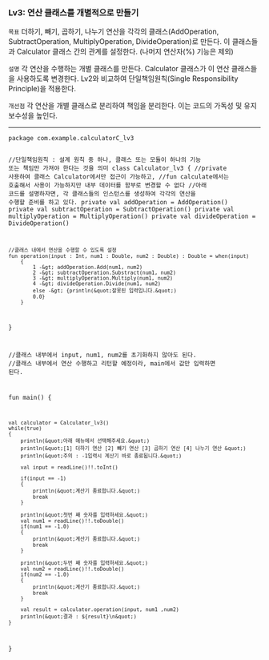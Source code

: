 <h3 id="lv3-연산-클래스를-개별적으로-만들기">Lv3: 연산 클래스를 개별적으로 만들기</h3>
<p><code>목표</code>
더하기, 빼기, 곱하기, 나누기 연산을 각각의 클래스(AddOperation, SubtractOperation, MultiplyOperation, DivideOperation)로 만든다.
이 클래스들과 Calculator 클래스 간의 관계를 설정한다. (나머지 연산자(%) 기능은 제외)</p>
<p><code>설명</code>
각 연산을 수행하는 개별 클래스를 만든다.
Calculator 클래스가 이 연산 클래스들을 사용하도록 변경한다.
Lv2와 비교하여 단일책임원칙(Single Responsibility Principle)을 적용한다.</p>
<p><code>개선점</code>
각 연산을 개별 클래스로 분리하여 책임을 분리한다. 이는 코드의 가독성 및 유지보수성을 높인다.</p>
<hr />
<pre><code class="language-kotlin">package com.example.calculatorC_lv3

//단일책임원칙 : 설계 원칙 중 하나, 클래스 또는 모듈이 하나의 기능 또는 책임만 가져야 한다는 것을 의미
class Calculator_lv3
{
    //private 사용하여 클래스 Calculator에서만 접근이 가능하고,
    //fun calculate에서는 호출해서 사용이 가능하지만 내부 데이터를 함부로 변경할 수 없다
    //아래 코드를 설명하자면, 각 클래스들의 인스턴스를 생성하여 각각의 연산을 수행할 준비를 하고 있다.
    private val addOperation = AddOperation()
    private val subtractOperation = SubtractOperation()
    private val multiplyOperation = MultiplyOperation()
    private val divideOperation = DivideOperation()

    //클래스 내에서 연산을 수행할 수 있도록 설정
    fun operation(input : Int, num1 : Double, num2 : Double) : Double = when(input)
        {
            1 -&gt; addOperation.Add(num1, num2)
            2 -&gt; subtractOperation.Substract(num1, num2)
            3 -&gt; multiplyOperation.Multiply(num1, num2)
            4 -&gt; divideOperation.Divide(num1, num2)
            else -&gt; {println(&quot;잘못된 입력입니다.&quot;)
            0.0}
        }
}

//클래스 내부에서 input, num1, num2를 초기화하지 않아도 된다.
//클래스 내부에서 연산 수행하고 리턴할 예정이라, main에서 값만 입력하면 된다.

fun main()
{

    val calculator = Calculator_lv3()
    while(true)
    {
        println(&quot;아래 메뉴에서 선택해주세요.&quot;)
        println(&quot;[1] 더하기 연산 [2] 빼기 연산 [3] 곱하기 연산 [4] 나누기 연산 &quot;)
        println(&quot;주의 : -1입력시 계산기 바로 종료됩니다.&quot;)

        val input = readLine()!!.toInt()

        if(input == -1)
        {
            println(&quot;계산기 종료합니다.&quot;)
            break
        }

        println(&quot;첫번 째 숫자를 입력하세요.&quot;)
        val num1 = readLine()!!.toDouble()
        if(num1 == -1.0)
        {
            println(&quot;계산기 종료합니다.&quot;)
            break
        }

        println(&quot;두번 째 숫자를 입력하세요.&quot;)
        val num2 = readLine()!!.toDouble()
        if(num2 == -1.0)
        {
            println(&quot;계산기 종료합니다.&quot;)
            break
        }

        val result = calculator.operation(input, num1 ,num2)
        println(&quot;결과 : ${result}\n&quot;)
    }
}
</code></pre>